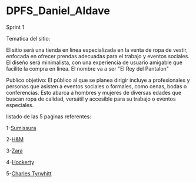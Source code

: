 # DPFS_Daniel_Aldave
 Sprint 1

Tematica del sitio:

El sitio será una tienda en línea especializada en la venta de ropa de vestir, enfocada en ofrecer prendas adecuadas para el trabajo y eventos sociales. El diseño será minimalista, con una experiencia de usuario amigable que facilite la compra en línea.
El nombre va a ser "El Rey del Pantalon"

Publico objetivo:
El público al que se planea dirigir incluye a profesionales y personas que asisten a eventos sociales o formales, como cenas, bodas o conferencias. Esto abarca a hombres y mujeres de diversas edades que buscan ropa de calidad, versátil y accesible para su trabajo o eventos especiales.

listado de las 5 paginas referentes:

1-[Sumissura](https://www.sumissura.com/es-us/mujer/ropa-oficina-mujer/)

2-[H&M](https://uy.hm.com/)

3-[Zara](https://www.zara.com/ar/)

4-[Hockerty](https://www.hockerty.com/es-us/)

5-[Charles Tyrwhitt](https://www.charlestyrwhitt.com/intl/home?userSelectedSite=true)


